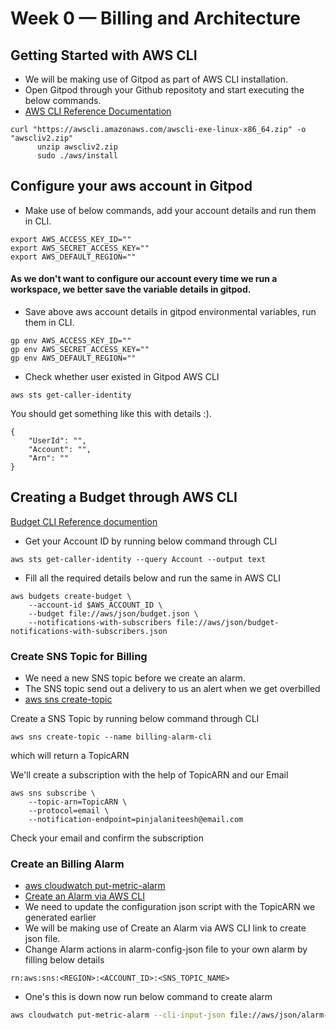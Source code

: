 # Week 0 — Billing and Architecture

## Getting Started with AWS CLI

- We will be making use of Gitpod as part of AWS CLI installation.
- Open Gitpod through your Github repositoty and start executing the below commands.
-  [AWS CLI Reference Documentation](https://awscli.amazonaws.com/v2/documentation/api/latest/reference/index.html)

```
curl "https://awscli.amazonaws.com/awscli-exe-linux-x86_64.zip" -o "awscliv2.zip"
      unzip awscliv2.zip
      sudo ./aws/install
```
## Configure your aws account in Gitpod

- Make use of below commands, add your account details and run them in CLI.

```
export AWS_ACCESS_KEY_ID=""
export AWS_SECRET_ACCESS_KEY=""
export AWS_DEFAULT_REGION=""
```
#### As we don't want to configure our account every time we run a workspace, we better save the variable details in gitpod.

- Save above aws account details in gitpod environmental variables, run them in CLI.

```
gp env AWS_ACCESS_KEY_ID=""
gp env AWS_SECRET_ACCESS_KEY=""
gp env AWS_DEFAULT_REGION=""
```

- Check whether user existed in Gitpod AWS CLI

```
aws sts get-caller-identity
```

You should get something like this with details :).

```
{
    "UserId": "",
    "Account": "",
    "Arn": ""
}
```
## Creating a Budget through AWS CLI

[Budget CLI Reference documention](https://docs.aws.amazon.com/cli/latest/reference/budgets/create-budget.html#examples)

- Get your Account ID by running below command through CLI

```
aws sts get-caller-identity --query Account --output text
```
- Fill all the required details below and run the same in AWS CLI

```
aws budgets create-budget \
    --account-id $AWS_ACCOUNT_ID \
    --budget file://aws/json/budget.json \
    --notifications-with-subscribers file://aws/json/budget-notifications-with-subscribers.json
```

	
### Create SNS Topic for Billing

- We need a new SNS topic before we create an alarm.
- The SNS topic send out a delivery to us an alert when we get overbilled
- [aws sns create-topic](https://docs.aws.amazon.com/cli/latest/reference/sns/create-topic.html)

Create a SNS Topic by running below command through CLI

```
aws sns create-topic --name billing-alarm-cli
```
which will return a TopicARN

We'll create a subscription with the help of TopicARN and our Email

```
aws sns subscribe \
    --topic-arn=TopicARN \
    --protocol=email \
    --notification-endpoint=pinjalaniteesh@email.com
```

Check your email and confirm the subscription


### Create an Billing Alarm

- [aws cloudwatch put-metric-alarm](https://docs.aws.amazon.com/cli/latest/reference/cloudwatch/put-metric-alarm.html)
- [Create an Alarm via AWS CLI](https://aws.amazon.com/premiumsupport/knowledge-center/cloudwatch-estimatedcharges-alarm/)
- We need to update the configuration json script with the TopicARN we generated earlier
- We will be making use of Create an Alarm via AWS CLI link to create json file. 
- Change Alarm actions in alarm-config-json file to your own alarm by filling below details
```
rn:aws:sns:<REGION>:<ACCOUNT_ID>:<SNS_TOPIC_NAME>
```
- One's this is down now run below command to create alarm
```sh
aws cloudwatch put-metric-alarm --cli-input-json file://aws/json/alarm-config.json
```


